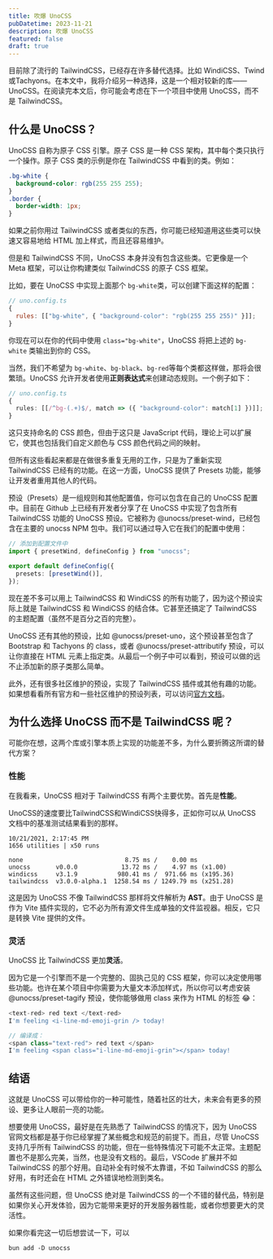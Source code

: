 ```yaml
---
title: 吹爆 UnoCSS
pubDatetime: 2023-11-21
description: 吹爆 UnoCSS
featured: false
draft: true
---
```


目前除了流行的 TailwindCSS，已经存在许多替代选择。比如 WindiCSS、Twind或Tachyons。在本文中，我将介绍另一种选择，这是一个相对较新的库——UnoCSS。在阅读完本文后，你可能会考虑在下一个项目中使用 UnoCSS，而不是 TailwindCSS。

## 什么是 UnoCSS？

UnoCSS 自称为原子 CSS 引擎。原子 CSS 是一种 CSS 架构，其中每个类只执行一个操作。原子 CSS 类的示例是你在 TailwindCSS 中看到的类。例如：

```css
.bg-white {
  background-color: rgb(255 255 255);
}
.border {
  border-width: 1px;
}
```

如果之前你用过 TailwindCSS 或者类似的东西，你可能已经知道用这些类可以快速又容易地给 HTML 加上样式，而且还容易维护。

但是和 TailwindCSS 不同，UnoCSS 本身并没有包含这些类。它更像是一个 Meta 框架，可以让你构建类似 TailwindCSS 的原子 CSS 框架。

比如，要在 UnoCSS 中实现上面那个 `bg-white`​ 类，可以创建下面这样的配置：

```js
// uno.config.ts
{
  rules: [["bg-white", { "background-color": "rgb(255 255 255)" }]];
}
```

你现在可以在你的代码中使用 `class="bg-white"`​，UnoCSS 将把上述的 `bg-white`​ 类输出到你的 CSS。

当然，我们不希望为 `bg-white`​、`bg-black`​、`bg-red`​ 等每个类都这样做，那将会很繁琐。UnoCSS 允许开发者使用**正则表达式**来创建动态规则。一个例子如下：

```ts
// uno.config.ts
{
  rules: [[/^bg-(.+)$/, match => ({ "background-color": match[1] })]];
}
```

这只支持命名的 CSS 颜色，但由于这只是 JavaScript 代码，理论上可以扩展它，使其也包括我们自定义颜色与 CSS 颜色代码之间的映射。

但所有这些看起来都是在做很多重复无用的工作，只是为了重新实现 TailwindCSS 已经有的功能。在这一方面，UnoCSS 提供了 Presets 功能，能够让开发者重用其他人的代码。

预设（Presets）是一组规则和其他配置值，你可以包含在自己的 UnoCSS 配置中。目前在 Github 上已经有开发者分享了在 UnoCSS 中实现了包含所有 TailwindCSS 功能的 UnoCSS 预设。它被称为 @unocss/preset-wind，已经包含在主要的 unocss NPM 包中。我们可以通过导入它在我们的配置中使用：

```ts
// 添加到配置文件中
import { presetWind, defineConfig } from "unocss";

export default defineConfig({
  presets: [presetWind()],
});
```

现在差不多可以用上 TailwindCSS 和 WindiCSS 的所有功能了，因为这个预设实际上就是 TailwindCSS 和 WindiCSS 的结合体。它甚至还搞定了 TailwindCSS 的主题配置（虽然不是百分之百的完整）。

UnoCSS 还有其他的预设，比如 @unocss/preset-uno，这个预设甚至包含了 Bootstrap 和 Tachyons 的 class，或者 @unocss/preset-attributify 预设，可以让你直接在 HTML 元素上指定类。从最后一个例子中可以看到，预设可以做的远不止添加新的原子类那么简单。

此外，还有很多社区维护的预设，实现了 TailwindCSS 插件或其他有趣的功能。如果想看看所有官方和一些社区维护的预设列表，可以访问[官方文档](<[https://github.com/unocss/unocss#presets。](https://github.com/unocss/unocss#presets%E3%80%82)>)。

## 为什么选择 UnoCSS 而不是 TailwindCSS 呢？

可能你在想，这两个库或引擎本质上实现的功能差不多，为什么要折腾这所谓的替代方案？

### 性能

在我看来，UnoCSS 相对于 TailwindCSS 有两个主要优势。首先是**性能**。

UnoCSS的速度要比TailwindCSS和WindiCSS快得多，正如你可以从 UnoCSS 文档中的基准测试结果看到的那样。

```log
10/21/2021, 2:17:45 PM
1656 utilities | x50 runs

none                            8.75 ms /    0.00 ms
unocss       v0.0.0            13.72 ms /    4.97 ms (x1.00)
windicss     v3.1.9           980.41 ms /  971.66 ms (x195.36)
tailwindcss  v3.0.0-alpha.1  1258.54 ms / 1249.79 ms (x251.28)
```

这是因为 UnoCSS 不像 TailwindCSS 那样将文件解析为 **AST**。由于 UnoCSS 是作为 Vite 插件实现的，它不必为所有源文件生成单独的文件监视器。相反，它只是转换 Vite 提供的文件。

### 灵活

UnoCSS 比 TailwindCSS 更加**灵活**。

因为它是一个引擎而不是一个完整的、固执己见的 CSS 框架，你可以决定使用哪些功能。也许在某个项目中你需要为大量文本添加样式，所以你可以考虑安装 @unocss/preset-tagify 预设，使你能够做用 class 来作为 HTML 的标签 😂：

```ts
<text-red> red text </text-red>
I'm feeling <i-line-md-emoji-grin /> today!

// 编译成：
<span class="text-red"> red text </span>
I'm feeling <span class="i-line-md-emoji-grin"></span> today!
```

## 结语

这就是 UnoCSS 可以带给你的一种可能性，随着社区的壮大，未来会有更多的预设、更多让人眼前一亮的功能。

想要使用 UnoCSS，最好是在先熟悉了 TailwindCSS 的情况下，因为 UnoCSS 官网文档都是基于你已经掌握了某些概念和规范的前提下。而且，尽管 UnoCSS 支持几乎所有 TailwindCSS 的功能，但在一些特殊情况下可能不太正常。主题配置也不是那么完美，当然，也是没有文档的。最后，VSCode 扩展并不如 TailwindCSS 的那个好用。自动补全有时候不太靠谱，不如 TailwindCSS 的那么好用，有时还会在 HTML 之外错误地检测到类名。

虽然有这些问题，但 UnoCSS 绝对是 TailwindCSS 的一个不错的替代品，特别是如果你关心开发体验，因为它能带来更好的开发服务器性能，或者你想要更大的灵活性。

如果你看完这一切后想尝试一下，可以

```npm
bun add -D unocss
```

‍
